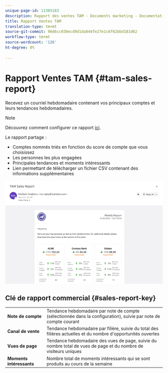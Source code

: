 ```yaml
---
unique-page-id: 11385183
description: Rapport des ventes TAM - Documents marketing - Documentation du produit
title: Rapport Ventes TAM
translation-type: tm+mt
source-git-commit: 96d6cc030ecd9d1da844fe27e1c6f62bbd181d62
workflow-type: tm+mt
source-wordcount: '126'
ht-degree: 0%

---
```



# Rapport Ventes TAM {#tam-sales-report}

Recevez un courriel hebdomadaire contenant vos principaux comptes et leurs tendances hebdomadaires.

>[!NOTE]
>
>Découvrez comment configurer ce rapport [ici](/help/marketo/product-docs/target-account-management/measure/tam-report-setup.md).

Le rapport partage :

* Comptes nommés triés en fonction du score de compte que vous choisissez
* Les personnes les plus engagées
* Principales tendances et moments intéressants
* Lien permettant de télécharger un fichier CSV contenant des informations supplémentaires

![](assets/tam-sales-report-1.png)

## Clé de rapport commercial {#sales-report-key}

<table> 
 <tbody> 
  <tr> 
   <td><strong>Note de compte</strong></td> 
   <td> 
    <div>
      Tendance hebdomadaire par note de compte (sélectionnée dans la configuration), suivie par note de compte courant 
    </div></td> 
  </tr> 
  <tr> 
   <td><strong>Canal de vente</strong></td> 
   <td> 
    <div>
      Tendance hebdomadaire par filière, suivie du total des filières actuelles et du nombre d'opportunités ouvertes 
    </div></td> 
  </tr> 
  <tr> 
   <td><strong>Vues de page</strong></td> 
   <td> 
    <div>
      Tendance hebdomadaire des vues de page, suivie du nombre total de vues de page et du nombre de visiteurs uniques 
    </div></td> 
  </tr> 
  <tr> 
   <td><strong>Moments intéressants</strong></td> 
   <td> 
    <div>
      Nombre total de moments intéressants qui se sont produits au cours de la semaine 
    </div></td> 
  </tr> 
 </tbody> 
</table>